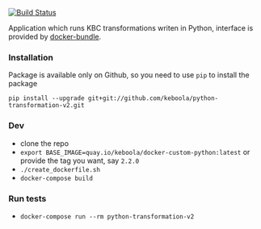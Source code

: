 [![Build Status](https://travis-ci.com/keboola/python-transformation-v2.svg?branch=master)](https://travis-ci.org/keboola/python-transformation-v2)

Application which runs KBC transformations writen in Python, interface is provided by [docker-bundle](https://github.com/keboola/docker-bundle).

### Installation
Package is available only on Github, so you need to use `pip` to install the package
```
pip install --upgrade git+git://github.com/keboola/python-transformation-v2.git
```

### Dev
- clone the repo
- `export BASE_IMAGE=quay.io/keboola/docker-custom-python:latest` or provide the tag you want, say `2.2.0`
- `./create_dockerfile.sh`
- `docker-compose build`

### Run tests
- `docker-compose run --rm python-transformation-v2`
